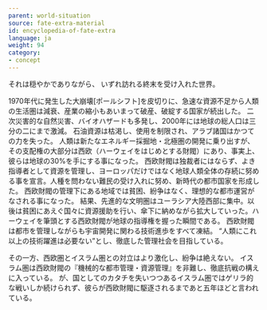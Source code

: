 ```yaml
---
parent: world-situation
source: fate-extra-material
id: encyclopedia-of-fate-extra
language: ja
weight: 94
category:
- concept
---
```


それは穏やかでありながら、
いずれ訪れる終末を受け入れた世界。

1970年代に発生した大崩壊[ポールシフト]を皮切りに、急速な資源不足から人類の生活圏は減衰、産業の縮小もあいまって破産、破綻する国家が続出した。
二次災害的な自然災害、バイオハザードも多発し、2000年には地球の総人口は三分の二にまで激減。
石油資源は枯渇し、使用を制限され、アラブ諸国はかつての力を失った。
人類は新たなエネルギー採掘地・北極圏の開発に乗り出すが、その支配権の大部分は西欧（ハーウェイをはじめとする財閥）にあり、事実上、彼らは地球の30%を手にする事になった。
西欧財閥は独裁者にはならず、よき指導者として資源を管理し、ヨーロッパだけではなく地球人類全体の存続に努める事を宣言。人種を問わない難民の受け入れに努め、新時代の都市国家を形成した。
西欧財閥の管理下にある地域では貧困、紛争はなく、理想的な都市運営がなされる事になった。
結果、先進的な文明圏はユーラシア大陸西部に集中。以後は貧困にあえぐ国々に資源援助を行い、傘下に納めながら拡大していった。ハーウェイを筆頭とする西欧財閥が地球の指導権を握った瞬間である。
西欧財閥は都市を管理しながらも宇宙開発に関わる技術進歩をすべて凍結。
“人類にこれ以上の技術躍進は必要ない”とし、徹底した管理社会を目指している。

その一方、西欧圏とイスラム圏との対立はより激化し、紛争は絶えない。
イスラム圏は西欧財閥の『機械的な都市管理・資源管理』を非難し、徹底抗戦の構えに入っている。
が、国としてのカタチを失いつつあるイスラム圏ではゲリラ的な戦いしか続けられず、彼らが西欧財閥に駆逐されるまであと五年ほどと言われている。
